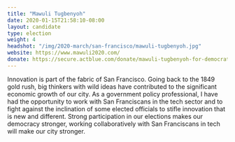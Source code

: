 ```yaml
---
title: "Mawuli Tugbenyoh"
date: 2020-01-15T21:58:10-08:00
layout: candidate
type: election
weight: 4
headshot: "/img/2020-march/san-francisco/mawuli-tugbenyoh.jpg"
website: https://www.mawuli2020.com/
donate: https://secure.actblue.com/donate/mawuli-tugbenyoh-for-democratic-central-committee-2020-1
---
```


Innovation is part of the fabric of San Francisco. Going back to the 1849 gold
rush, big thinkers with wild ideas have contributed to the significant economic
growth of our city. As a government policy professional, I have had the
opportunity to work with San Franciscans in the tech sector and to fight
against the inclination of some elected officials to stifle innovation that is
new and different. Strong participation in our elections makes our democracy
stronger, working collaboratively with San Franciscans in tech will make our
city stronger.
